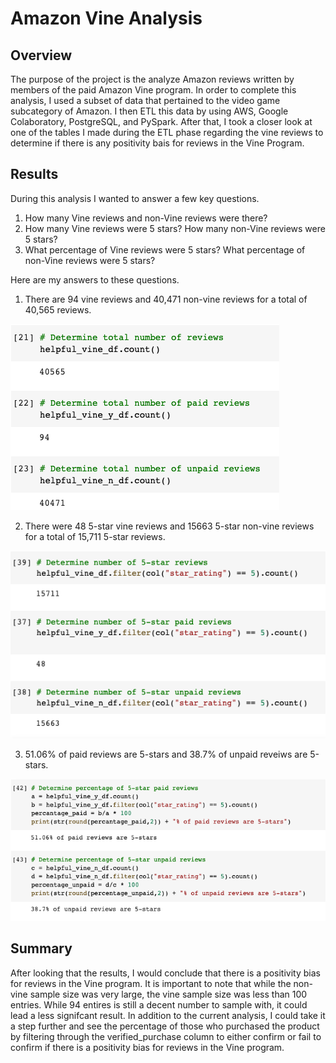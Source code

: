 # Amazon Vine Analysis

## Overview

The purpose of the project is the analyze Amazon reviews written by members of the paid Amazon Vine program. In order to complete this analysis, I used a subset of data that pertained to the video game subcategory of Amazon. I then ETL this data by using AWS, Google Colaboratory, PostgreSQL, and PySpark. After that, I took a closer look at one of the tables I made during the ETL phase regarding the vine reviews to determine if there is any positivity bais for reviews in the Vine Program.

## Results

During this analysis I wanted to answer a few key questions.

1. How many Vine reviews and non-Vine reviews were there?
2. How many Vine reviews were 5 stars? How many non-Vine reviews were 5 stars?
3. What percentage of Vine reviews were 5 stars? What percentage of non-Vine reviews were 5 stars?

Here are my answers to these questions.

1. There are 94 vine reviews and 40,471 non-vine reviews for a total of 40,565 reviews.

![total_reviews](https://github.com/Wall-E28/amazon_vine_analysis/blob/main/visualizations/total_reviews.png)

2. There were 48 5-star vine reviews and 15663 5-star non-vine reviews for a total of 15,711 5-star reviews.

![5_star_reviews](https://github.com/Wall-E28/amazon_vine_analysis/blob/main/visualizations/5_star_reviews.png)

3. 51.06% of paid reviews are 5-stars and 38.7% of unpaid reveiws are 5-stars.

![percentage_5_stars](https://github.com/Wall-E28/amazon_vine_analysis/blob/main/visualizations/percentage_5_stars.png)

## Summary

After looking that the results, I would conclude that there is a positivity bias for reviews in the Vine program. It is important to note that while the non-vine sample size was very large, the vine sample size was less than 100 entries. While 94 entires is still a decent number to sample with, it could lead a less signifcant result. In addition to the current analysis, I could take it a step further and see the percentage of those who purchased the product by filtering through the verified_purchase column to either confirm or fail to confirm if there is a positivity bias for reviews in the Vine program.

